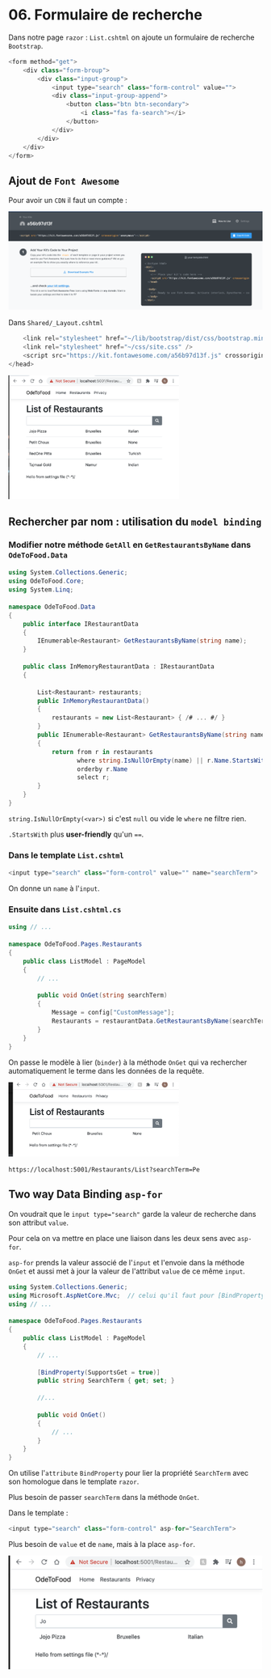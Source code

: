 # 06. Formulaire de recherche

Dans notre page `razor` : `List.cshtml` on ajoute un formulaire de recherche `Bootstrap`.

```csharp
<form method="get">
    <div class="form-broup">
        <div class="input-group">
            <input type="search" class="form-control" value="">
            <div class="input-group-append">
                <button class="btn btn-secondary">
                    <i class="fas fa-search"></i>
                </button>
            </div>
        </div>
    </div>
</form>
```

## Ajout de `Font Awesome`

Pour avoir un `CDN` il faut un compte :

<img src="assets/Screenshot2020-10-29at11.38.43.png" alt="Screenshot 2020-10-29 at 11.38.43" style="zoom:50%;" />

Dans `Shared/_Layout.cshtml`

```csharp
    <link rel="stylesheet" href="~/lib/bootstrap/dist/css/bootstrap.min.css" />
    <link rel="stylesheet" href="~/css/site.css" />
    <script src="https://kit.fontawesome.com/a56b97d13f.js" crossorigin="anonymous"></script>
</head>
```

<img src="assets/Screenshot2020-10-29at11.40.46.png" alt="Screenshot 2020-10-29 at 11.40.46" style="zoom: 33%;" />

## Rechercher par nom : utilisation du `model binding`

### Modifier notre méthode `GetAll` en `GetRestaurantsByName` dans `OdeToFood.Data`

```csharp
using System.Collections.Generic;
using OdeToFood.Core;
using System.Linq;

namespace OdeToFood.Data
{
    public interface IRestaurantData
    {
        IEnumerable<Restaurant> GetRestaurantsByName(string name);
    }

    public class InMemoryRestaurantData : IRestaurantData
    {

        List<Restaurant> restaurants;
        public InMemoryRestaurantData()
        {
            restaurants = new List<Restaurant> { /# ... #/ }
        }
        public IEnumerable<Restaurant> GetRestaurantsByName(string name)
        {
            return from r in restaurants
                   where string.IsNullOrEmpty(name) || r.Name.StartsWith(name)
                   orderby r.Name
                   select r;
        }
    }
}
```

`string.IsNullOrEmpty(<var>)` si c'est `null` ou vide le `where` ne filtre rien.

`.StartsWith` plus **user-friendly** qu'un `==`.

### Dans le template `List.cshtml`

```csharp
<input type="search" class="form-control" value="" name="searchTerm">
```

On donne un `name` à l'`input`.

### Ensuite dans `List.cshtml.cs`

```csharp
using // ...

namespace OdeToFood.Pages.Restaurants
{
    public class ListModel : PageModel
    {
        // ...

        public void OnGet(string searchTerm)
        {
            Message = config["CustomMessage"];
            Restaurants = restaurantData.GetRestaurantsByName(searchTerm);
        }
    }
}
```

On passe le modèle à lier (`binder`) à la méthode `OnGet` qui va rechercher automatiquement le terme dans les données de la requête.

<img src="assets/Screenshot2020-10-29at12.05.17.png" alt="Screenshot 2020-10-29 at 12.05.17" style="zoom:33%;" />

```
https://localhost:5001/Restaurants/List?searchTerm=Pe
```

## Two way Data Binding `asp-for`

On voudrait que le `input type="search"` garde la valeur de recherche dans son attribut `value`.

Pour cela on va mettre en place une liaison dans les deux sens avec `asp-for`.

`asp-for` prends la valeur associé de l'`input` et l'envoie dans la méthode `OnGet` et aussi met à jour la valeur de l'attribut `value` de ce même `input`.

```csharp
using System.Collections.Generic;
using Microsoft.AspNetCore.Mvc;  // celui qu'il faut pour [BindProperty(options)]
using // ...

namespace OdeToFood.Pages.Restaurants
{
    public class ListModel : PageModel
    {
        // ...

        [BindProperty(SupportsGet = true)]
        public string SearchTerm { get; set; }

		//...

        public void OnGet()
        {
            // ...
        }
    }
}
```

On utilise l'`attribute` `BindProperty` pour lier la propriété `SearchTerm` avec son homologue dans le template `razor`.

Plus besoin de passer `searchTerm` dans la méthode `OnGet`.

Dans le template :

```csharp
<input type="search" class="form-control" asp-for="SearchTerm">
```

Plus besoin de `value` et de `name`, mais à la place `asp-for`.

<img src="assets/Screenshot2020-10-29at15.00.47.png" alt="Screenshot 2020-10-29 at 15.00.47" style="zoom:50%;" />
